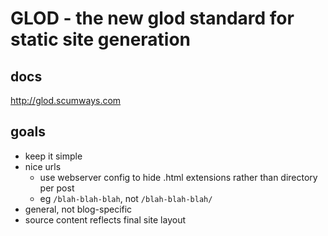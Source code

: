 # GLOD - the new glod standard for static site generation

## docs

http://glod.scumways.com

## goals

- keep it simple
- nice urls
  - use webserver config to hide .html extensions rather than directory per post
  - eg `/blah-blah-blah`, not `/blah-blah-blah/`
- general, not blog-specific
- source content reflects final site layout

